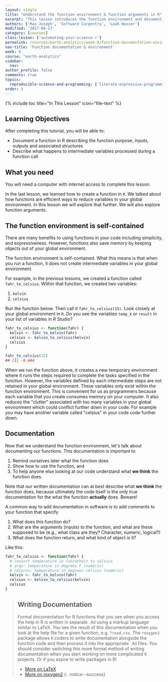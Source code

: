 ```yaml
---
layout: single
title: "Understand the function environment & function arguments in R"
excerpt: "This lesson introduces the function environment and documenting functions in R. When you run a function intermediate variables are not stored in the global environment. This not only saves memory on your computer but also keeps our environment clean, reducing the risk of conflicting variables."
authors: ['Max Joseph', 'Software Carpentry', 'Leah Wasser']
modified: '2017-08-17'
category: [courses]
class-lesson: ['automating-your-science-r']
permalink: /courses/earth-analytics/week-8/function-documentation-environment-r/
nav-title: 'Function documentation & environment'
week: 8
course: "earth-analytics"
sidebar:
  nav:
author_profile: false
comments: true
topics:
  reproducible-science-and-programming: ['literate-expressive-programming', 'functions']
order: 5
---
```



{% include toc title="In This Lesson" icon="file-text" %}

<div class='notice--success' markdown="1">

## <i class="fa fa-graduation-cap" aria-hidden="true"></i> Learning Objectives

After completing this tutorial, you will be able to:

* Document a function in R describing the function purpose, inputs, outputs and associated structures
* Describe what happens to intermediate variables processed during a function call

## <i class="fa fa-check-square-o fa-2" aria-hidden="true"></i> What you need

You will need a computer with internet access to complete this lesson.

</div>

In the last lesson, we learned how to create a function in `R`. We talked about
how functions are efficient ways to reduce variables in your global environment.
In this lesson we will explore that further. We will also explore function arguments.

## The function environment is self-contained

There are many benefits to using functions in your code including simplicity,
and expressiveness. However, functions also save memory by keeping objects out
of your global environment.

The function environment is self-contained. What this  means is that when you
run a function, it does not create intermediate variables in your global environment.

For example, in the previous lessons, we created a function called
`fahr_to_celsius`. Within that function, we created two variables:

1. `kelvin`
2. `celsius`

Run the function below. Then call it `fahr_to_celsius(15)`. Look closely at
your global environment in `R`. Do you see the variables `temp_k` or `result`
in your list of variables in R Studio?


```r
fahr_to_celsius <- function(fahr) {
  kelvin <- fahr_to_kelvin(fahr)
  celsius <- kelvin_to_celsius(kelvin)
  celsius
}

fahr_to_celsius(15)
## [1] -9.444
```

When we run the function above, it creates a new temporary environment where it runs
the steps required to complete the tasks specified in the function. However,
the variables defined by each intermediate steps are not retained in your global
environment. These variables only exist within the function environment. This
is convenient for us as programmers because each variable that you create consumes
memory on your computer. It also reduces the "clutter" associated with too many
variables in your global environment which could conflict further down in your
code. For example you may have another variable called "celsius" in your code
code further down.


## Documentation

Now that we understand the function environment, let's talk about documenting
our functions. This documentation is important to

1. Remind ourselves later what the function does
1. Show how to use the function, and
1. To help anyone else looking at our code understand what **we think** the function does.

Note that our written documentation can at best describe what **we think** the function does, because ultimately the code itself is the only true documentation for the what the function **actually** does.
Beware!

A common way to add documentation in software is to add comments to your function
that specify

1. What does this function do?
2. What are the arguments (inputs) to the function, and what are these supposed to be (e.g., what class are they? Character, numeric, logical?)
3. What does the function return, and what kind of object is it?

Like this:


```r
fahr_to_celsius <- function(fahr) {
  # convert temperature in fahrenheit to celsius
  # args: temperature in degrees F (numeric)
  # returns: temperature in degrees celsius (numeric)
  kelvin <- fahr_to_kelvin(fahr)
  celsius <- kelvin_to_celsius(kelvin)
  celsius
}
```

> ## Writing Documentation
>
> Formal documentation for R functions that you see when you access the help in
> R is written in separate `.Rd` using a
> markup language similar to LaTeX. You see the result of this documentation
> when you look at the help file for a given function, e.g. `?read.csv`.
> The `roxygen2` package allows `R` coders to write documentation alongside
> the function code and then process it into the appropriate `.Rd` files.
> You should consider switching this more formal method of writing documentation
> when you start working on more complicated `R` projects. Or if you aspire to
> write packages in R!
>
> * <a href="http://www.latex-project.org/" target="_blank">More on LaTeX</a>
> * <a href="http://cran.r-project.org/web/packages/roxygen2/vignettes/rd.html" target="_blank"> More on roxygen2</a>
{: .notice--success}
